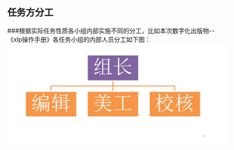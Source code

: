 ## 任务方分工

###根据实际任务性质各小组内部实施不同的分工，比如本次数字化出版物--《xlp操作手册》各任务小组的内部人员分工如下图：
![组织构架图](../assets/wuguoqiang/zzgj002.jpg)

